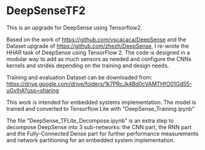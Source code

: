 # DeepSenseTF2
This is an upgrade for DeepSense using Tensorflow2.

Based on the work of https://github.com/yscacaca/DeepSense and the Dataset upgrade of https://github.com/zhezh/DeepSense, I re-wrote the HHAR task of DeepSense using TensorFlow 2. The code is designed in a modular way to add as much sensors as needed and configure the CNNs kernels and strides depending on the training and design needs.

Training and evaluation Dataset can be downloaded from:
https://drive.google.com/drive/folders/1k7PRcJk4Bd0cVAMTHfO01Gd55-uGvlhA?usp=sharing

This work is intended for embedded systems implementation. The model is trained and converted to Tensorflow Lite with "DeepSense_Training.ipynb"

The file "DeepSense_TFLite_Decompose.ipynb" is an extra step to decompose DeepSense into 3 sub-networks: the CNN part, the RNN part and the Fully-Connected Dense part for further performance measurements and network partitioning for an embedded system implementation.
